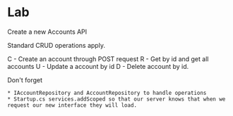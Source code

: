 # Lab

Create a new Accounts API  

Standard CRUD operations apply.

C - Create an account through POST request
R - Get by id and get all accounts
U - Update a account by id
D - Delete account by id.

Don't forget

    * IAccountRepository and AccountRepository to handle operations
    * Startup.cs services.addScoped so that our server knows that when we request our new interface they will load.

